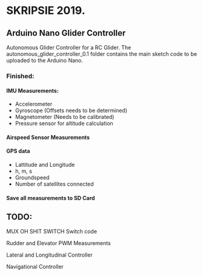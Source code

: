
# SKRIPSIE 2019. 
## Arduino Nano Glider Controller
Autonomous Glider Controller for a RC Glider. The autonomous_glider_controller_0.1 folder contains the main sketch code to be uploaded to the Arduino Nano.

### Finished:
#### IMU Measurements:
- Accelerometer
- Gyroscope    (Offsets needs to be determined)
- Magnetometer (Needs to be calibrated)
- Pressure sensor for altitude calculation

#### Airspeed Sensor Measurements

#### GPS data
- Lattitude and Longitude
- h, m, s
- Groundspeed
- Number of satellites connected

#### Save all measurements to SD Card


## TODO:
MUX OH SHIT SWITCH Switch code

Rudder and Elevator PWM Measurements

Lateral and Longitudinal Controller 

Navigational Controller


